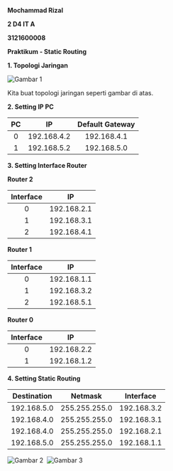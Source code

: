 ﻿**Mochammad Rizal**

**2 D4 IT A**

**3121600008**

**Praktikum - Static Routing**

**1. Topologi Jaringan**

![Gambar 1](https://raw.githubusercontent.com/rizal15D/Tugas-Pratikum-Konsep-Jaringan-/main/Laporan%208/assets/001.png)

Kita buat topologi jaringan seperti gambar di atas.

**2. Setting IP PC**

|**PC**|**IP**|**Default Gateway**|
| :-: | :-: | :-: |
|0|192.168.4.2|192.168.4.1|
|1|192.168.5.2|192.168.5.0|
**3. Setting Interface Router**

**Router 2**

|**Interface**|**IP**|
| :-: | :-: |
|0|192.168.2.1|
|1|192.168.3.1|
|2|192.168.4.1|
**Router 1**

|**Interface**|**IP**|
| :-: | :-: |
|0|192.168.1.1|
|1|192.168.3.2|
|2|192.168.5.1|
**Router 0**

|**Interface**|**IP**|
| :-: | :-: |
|0|192.168.2.2|
|1|192.168.1.2|
**4. Setting Static Routing**

|**Destination**|**Netmask**|**Interface**|
| :-: | :-: | :-: |
|192.168.5.0|255.255.255.0|192.168.3.2|
|192.168.4.0|255.255.255.0|192.168.3.1|
|192.168.4.0|255.255.255.0|192.168.2.1|
|192.168.5.0|255.255.255.0|192.168.1.1|

![Gambar 2](https://raw.githubusercontent.com/rizal15D/Tugas-Pratikum-Konsep-Jaringan-/main/Laporan%208/assets/002.png) 
![Gambar 3](https://raw.githubusercontent.com/rizal15D/Tugas-Pratikum-Konsep-Jaringan-/main/Laporan%208/assets/003.png)

